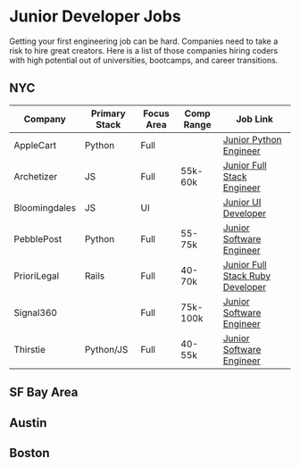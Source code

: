 # Junior Developer Jobs
Getting your first engineering job can be hard. Companies need to take a risk to hire great creators. Here is a list of those companies hiring coders with high potential out of universities, bootcamps, and career transitions.

## NYC
| Company  | Primary Stack | Focus Area  | Comp Range | Job Link |
|---|---|---|---|---|
| AppleCart   | Python  | Full |   | [Junior Python Engineer](https://www.smartrecruiters.com/Applecart/87646667-junior-python-engineer) |
| Archetizer | JS | Full | 55k-60k | [Junior Full Stack Engineer](https://angel.co/architizer/jobs/40708-junior-full-stack-engineer) |
| Bloomingdales | JS | UI | | [Junior UI Developer](https://macys.taleo.net/careersection/blm_jsa_career_section/jobdetail.ftl?job=1458609&src=jrdevjobs.com) |
| PebblePost | Python | Full | 55-75k | [Junior Software Engineer](https://angel.co/pebblepost/jobs/58269-junior-software-engineer) |
| PrioriLegal  | Rails | Full | 40-70k | [Junior Full Stack Ruby Developer](https://angel.co/priori-legal/jobs/54832-junior-full-stack-ruby-developer)|
| Signal360 |  | Full | 75k-100k | [Junior Software Engineer](https://angel.co/signal360-formerly-sonic-notify/jobs/42788-junior-software-engineer) |
| Thirstie | Python/JS | Full | 40-55k | [Junior Software Engineer](https://angel.co/thirstie/jobs/104349-junior-software-engineer) |


## SF Bay Area

## Austin

## Boston
